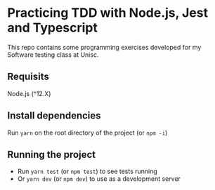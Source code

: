 # Practicing TDD with Node.js, Jest and Typescript
This repo contains some programming exercises developed for my Software testing class at Unisc.

## Requisits
Node.js (^12.X)

## Install dependencies
Run `yarn` on the root directory of the project (or `npm -i`)

## Running the project
- Run `yarn test` (or `npm test`) to see tests running
- Or `yarn dev` (or `npm dev`) to use as a development server
